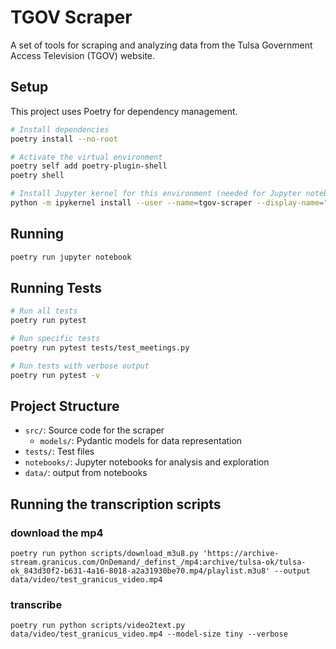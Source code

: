 # TGOV Scraper

A set of tools for scraping and analyzing data from the Tulsa Government Access Television (TGOV) website.

## Setup

This project uses Poetry for dependency management.

```bash
# Install dependencies
poetry install --no-root

# Activate the virtual environment
poetry self add poetry-plugin-shell
poetry shell

# Install Jupyter kernel for this environment (needed for Jupyter notebooks)
python -m ipykernel install --user --name=tgov-scraper --display-name="TGOV Scraper"
```

## Running

```bash
poetry run jupyter notebook
```

## Running Tests

```bash
# Run all tests
poetry run pytest

# Run specific tests
poetry run pytest tests/test_meetings.py

# Run tests with verbose output
poetry run pytest -v
```

## Project Structure

- `src/`: Source code for the scraper
  - `models/`: Pydantic models for data representation
- `tests/`: Test files
- `notebooks/`: Jupyter notebooks for analysis and exploration
- `data/`: output from notebooks 


## Running the transcription scripts

### download the mp4
```
poetry run python scripts/download_m3u8.py 'https://archive-stream.granicus.com/OnDemand/_definst_/mp4:archive/tulsa-ok/tulsa-ok_843d30f2-b631-4a16-8018-a2a31930be70.mp4/playlist.m3u8' --output data/video/test_granicus_video.mp4
```
### transcribe
```
poetry run python scripts/video2text.py data/video/test_granicus_video.mp4 --model-size tiny --verbose
```
